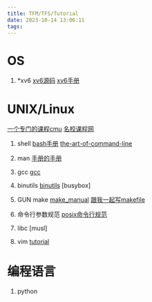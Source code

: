 ```yaml
---
title: TFM/TFS/Tutorial
date: 2023-10-14 13:06:11
tags:
---
```

# OS
1. *xv6
[xv6源码](https://github.com/mit-pdos/xv6-riscv)
[xv6手册](引用资源/jyyos2022)

# UNIX/Linux

[一个专门的课程cmu](https://www.cs.cmu.edu/~15131/f17/topics/)
[名校课程网](https://csdiy.wiki/)

1. shell
[bash手册](https://www.gnu.org/software/bash/manual/bash.pdf)
[the-art-of-command-line](https://github.com/jlevy/the-art-of-command-line/blob/master/README-zh.md)

2. man
[手册的手册](https://www.man7.org/)

3. gcc
[gcc](https://gcc.gnu.org/onlinedocs/)

4. binutils
[binutils](https://sourceware.org/binutils/docs/)
[busybox]

5. GUN make
[make_manual](https://www.gnu.org/software/make/manual/html_node/index.html)
[跟我一起写makefile](https://seisman.github.io/how-to-write-makefile/overview.html)

6. 命令行参数规范
[posix命令行规范](https://pubs.opengroup.org/onlinepubs/9699919799/basedefs/V1_chap12.html)

7. libc
[musl]

8. vim
[tutorial](https://www.freecodecamp.org/news/vim-beginners-guide/)

# 编程语言
1. python




